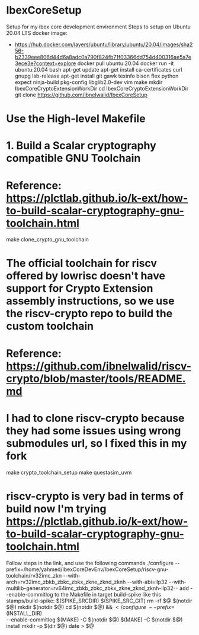 # IbexCoreSetup
Setup for my ibex core development environment
Steps to setup on Ubuntu 20.04 LTS docker image:
- https://hub.docker.com/layers/ubuntu/library/ubuntu/20.04/images/sha256-b2339eee806d44d6a8adc0a790f824fb71f03366dd754d400316ae5a7e3ece3e?context=explore
docker pull ubuntu:20.04
docker run -it ubuntu:20.04 bash
apt-get update
apt-get install ca-certificates curl gnupg lsb-release
apt-get install git gawk texinfo bison flex python expect ninja-build pkg-config libglib2.0-dev vim make
mkdir IbexCoreCryptoExtensionWorkDir
cd IbexCoreCryptoExtensionWorkDir
git clone https://github.com/ibnelwalid/IbexCoreSetup

# Use the High-level Makefile
# 1. Build a Scalar cryptography compatible GNU Toolchain
# Reference: https://plctlab.github.io/k-ext/how-to-build-scalar-cryptography-gnu-toolchain.html
make clone_crypto_gnu_toolchain

# The official toolchain for riscv offered by lowrisc doesn't have support for Crypto Extension assembly instructions, so we use the riscv-crypto repo to build the custom toolchain
# Reference: https://github.com/ibnelwalid/riscv-crypto/blob/master/tools/README.md
# I had to clone riscv-crypto because they had some issues using wrong submodules url, so I fixed this in my fork
make crypto_toolchain_setup
make questasim_uvm

# riscv-crypto is very bad in terms of build now I'm trying https://plctlab.github.io/k-ext/how-to-build-scalar-cryptography-gnu-toolchain.html
Follow steps in the link, and use the following commands
./configure --prefix=/home/yahmed/IbexCoreDevEnv/IbexCoreSetup/riscv-gnu-toolchain/rv32imc_zkn --with-arch=rv32imc_zbkb_zbkc_zbkx_zkne_zknd_zknh --with-abi=ilp32 --with-multilib-generator=rv64imc_zbkb_zbkc_zbkx_zkne_zknd_zknh-ilp32--
add --enable-commitlog to the Makefile in target build-spike like this
stamps/build-spike: $(SPIKE_SRCDIR) $(SPIKE_SRC_GIT)
        rm -rf $@ $(notdir $@)
        mkdir $(notdir $@)
        cd $(notdir $@) && $</configure \
                --prefix=$(INSTALL_DIR) \
                --enable-commitlog
        $(MAKE) -C $(notdir $@)
        $(MAKE) -C $(notdir $@) install
        mkdir -p $(dir $@)
        date > $@
